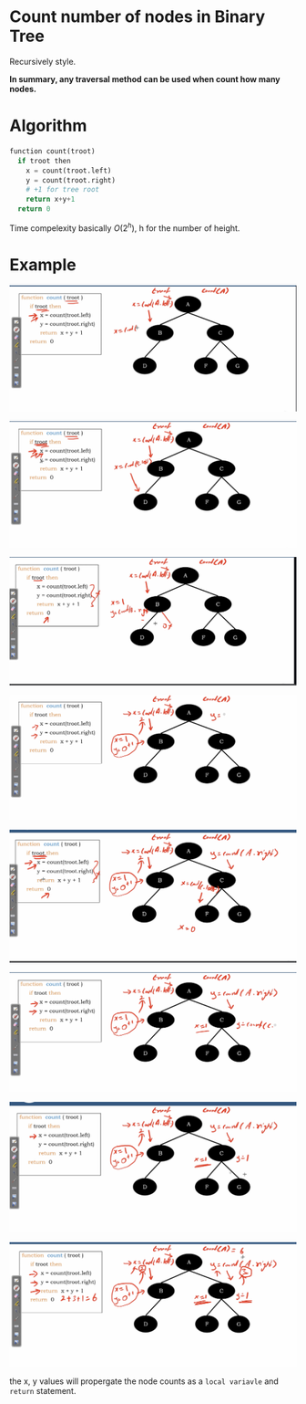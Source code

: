 # Count number of nodes in Binary Tree

Recursively style.

**In summary, any traversal method can be used when count how many nodes.**

# Algorithm

``` Python
function count(troot)
  if troot then
    x = count(troot.left)
    y = count(troot.right)
    # +1 for tree root
    return x+y+1
  return 0
```

Time compelexity basically $O(2^{h})$, h for the number of height.

# Example

<img src='../assets/175_1.png'></img>

<img src='../assets/175_2.png'></img>

<img src='../assets/175_3.png'></img>

<img src='../assets/175_4.png'></img>

<img src='../assets/175_5.png'></img>

<img src='../assets/175_6.png'></img>

<img src='../assets/175_7.png'></img>

<img src='../assets/175_8.png'></img>

the x, y values will propergate the node counts as a `local variavle` and `return` statement.
